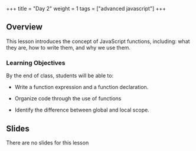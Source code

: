 +++
title = "Day 2"
weight = 1
tags = ["advanced javascript"] 
+++

## Overview

This lesson introduces the concept of JavaScript functions, including: what they are, how to write them, and why we use them.

### Learning Objectives

By the end of class, students will be able to:

* Write a function expression and a function declaration.
  
* Organize code through the use of functions
  
* Identify the difference between global and local scope.

## Slides

There are no slides for this lesson
